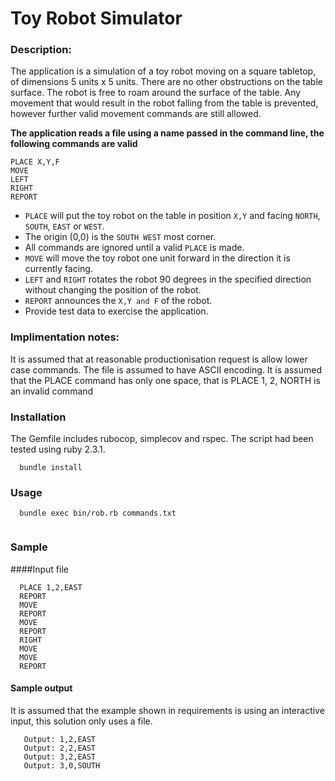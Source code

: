 # Toy Robot Simulator

### Description:
The application is a simulation of a toy robot moving on a square tabletop, of dimensions 5
units x 5 units. There are no other obstructions on the table surface. The robot is free to roam around the surface of the table. Any movement that would result in the robot falling from the table is prevented, however further valid movement commands are still allowed.

**The application reads a file using a name passed in the command line, the following commands are valid**

```
PLACE X,Y,F
MOVE
LEFT
RIGHT
REPORT
```

- `PLACE` will put the toy robot on the table in position `X,Y` and facing `NORTH`, `SOUTH`, `EAST` or
`WEST`.
- The origin (0,0) is the `SOUTH WEST` most corner.
- All commands are ignored until a valid `PLACE` is made.
- `MOVE` will move the toy robot one unit forward in the direction it is currently facing.
- `LEFT` and `RIGHT` rotates the robot 90 degrees in the specified direction without changing
the position of the robot.
- `REPORT` announces the `X,Y and F` of the robot. 
- Provide test data to exercise the application.

### Implimentation notes:
It is assumed that at reasonable productionisation request is allow lower case commands.
The file is assumed to have ASCII encoding.
It is assumed that the PLACE command has only one space, that is PLACE 1, 2, NORTH is an invalid
command


### Installation
The Gemfile includes rubocop, simplecov and rspec. The script had been tested using ruby 2.3.1.

```
  bundle install
```


### Usage
```
  bundle exec bin/rob.rb commands.txt
  
```

### Sample

####Input file
```
  PLACE 1,2,EAST
  REPORT
  MOVE
  REPORT
  MOVE
  REPORT
  RIGHT
  MOVE
  MOVE
  REPORT
```

#### Sample output

It is assumed that the example shown in requirements is using an interactive input, this solution only uses a file.

```
   Output: 1,2,EAST
   Output: 2,2,EAST
   Output: 3,2,EAST
   Output: 3,0,SOUTH
```

